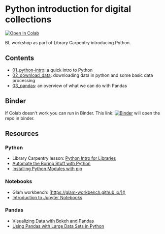 # Python introduction for digital collections


[![Open In Colab](https://colab.research.google.com/assets/colab-badge.svg)](https://colab.research.google.com/github/davanstrien/Python-for-Digital-Collections-Analysis)

BL workshop as part of Library Carpentry introducing Python.

## Contents

- [01_python-intro](https://colab.research.google.com/github/davanstrien/Python-introduction-for-digital-collections/blob/master/01_python_intro.ipynb): a quick intro to Python
- [02_download_data](https://colab.research.google.com/github/davanstrien/Python-introduction-for-digital-collections/blob/master/02_download_data.ipynb): downloading data in python and some basic data processing
- [03_pandas](https://colab.research.google.com/github/davanstrien/Python-introduction-for-digital-collections/blob/master/03_pandas.ipynb): an overview of what we can do with Pandas 


## Binder 

If Colab doesn't work you can run in Binder. This link: [![Binder](https://mybinder.org/badge_logo.svg)](https://mybinder.org/v2/gh/davanstrien/Python-introduction-for-digital-collections/master) will open the repo in binder.


## Resources 

### Python 
- Library Carpentry lesson: [Python Intro for Libraries](https://librarycarpentry.org/lc-python-intro/)
- [Automate the Boring Stuff with Python](https://automatetheboringstuff.com/)
- [Installing Python Modules with pip](https://programminghistorian.org/en/lessons/installing-python-modules-pip) 


### Notebooks
- Glam workbench: [https://glam-workbench.github.io/]()
- [Introduction to Jupyter Notebooks](https://programminghistorian.org/en/lessons/jupyter-notebooks)

### Pandas 
- [Visualizing Data with Bokeh and Pandas](https://programminghistorian.org/en/lessons/visualizing-with-bokeh) 
- [Using Pandas with Large Data Sets in Python](https://www.dataquest.io/blog/pandas-big-data/)
